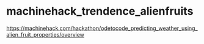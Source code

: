 # machinehack_trendence_alienfruits
https://machinehack.com/hackathon/odetocode_predicting_weather_using_alien_fruit_properties/overview
